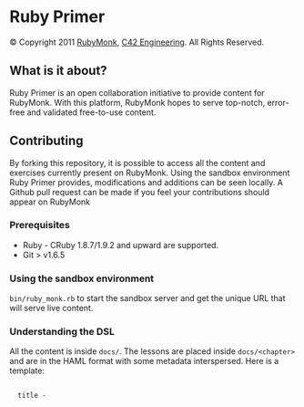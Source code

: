 # Ruby Primer
© Copyright 2011 [RubyMonk][], [C42 Engineering][]. All Rights Reserved.

## What is it about?

Ruby Primer is an open collaboration initiative to provide content for RubyMonk.
With this platform, RubyMonk hopes to serve top-notch, error-free and validated free-to-use content.

## Contributing

By forking this repository, it is possible to access all the content and exercises currently present on RubyMonk.
Using the sandbox environment Ruby Primer provides, modifications and additions can be seen locally.
A Github pull request can be made if you feel your contributions should appear on RubyMonk

### Prerequisites

- Ruby - CRuby 1.8.7/1.9.2 and upward are supported.
- Git > v1.6.5

### Using the sandbox environment

`bin/ruby_monk.rb` to start the sandbox server and get the unique URL that will serve live content.

### Understanding the DSL

All the content is inside `docs/`.
The lessons are placed inside `docs/<chapter>` and are in the HAML format with some metadata interspersed. Here is a template:

<code>
  title - <Title of the chapter>
  .section :a_short_name_of_the_section, "Title of the section"
    %p
      A paragraph. You can use any valid HAML here. Be mindful of the spacing though!

    !enchant
      short_name :short_name_of_the_exercise
      exercise!
      starting_code <<-DATA
        "sample starting code. uses Ruby's multiline construct"
      DATA
      code_wrapper <<-DATA
        # you can use ERB templating here. the `user_code` is passed as a variable to the templating engine.
        def method_that_gives_result_of_the_users_input
          <%= user_code %>
        end
      DATA
      specs <<-DATA
        it "the user should give the string xyz to pass this spec" do
          method_that_gives_result_of_the_users_input.should eq('xyz')
        end
      DATA
    !release
</code>

The `enchant` starts a block of exercise. Use `release` once you are done. Every `enchant` block mandatorily requires the following attributes:

- `exercise!` or `example!`
An exercise has specs which have to pass for the user to continue.
An example can be run, but does not affect the user's progress.

- `short_name`
short_name is used in the URLs for referring to the section.

- `starting_code`
Sample code that will appear by default in the code-block.

- `code_wrapper`
Custom method that will digest user code.

- `specs`
RSpec block that tests the custom `code_wrapper` method.

An exercise needs to have:

- `starting_code`

- `code_wrapper`

- `specs`

An example needs to have:

- `starting_code`

The numbers in the `section` and `enchant` lines are the `id`s of the metadata. If you are creating a new section, don't bother about them. When modifiying existing section/enchant, please do not change the `id`.
Please take a look at the existing lessons to understand the DSL better.

## Got any questions? Talk to us!

- Twitter: [@rubymonk](http://twitter.com/#!/rubymonk 'RubyMonk')
- IRC: #rubymonk @ irc.freenode.org

[RubyMonk]: http://rubymonk.com
[C42 Engineering]: http://c42.in
